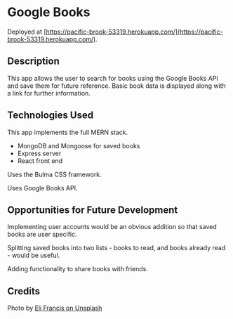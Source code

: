 # Google Books

Deployed at [https://pacific-brook-53319.herokuapp.com/](https://pacific-brook-53319.herokuapp.com/).

## Description

This app allows the user to search for books using the Google Books API and save them for future reference.  Basic book data is displayed along with a link for further information.

## Technologies Used

This app implements the full MERN stack.
- MongoDB and Mongoose for saved books
- Express server
- React front end

Uses the Bulma CSS framework.

Uses Google Books API.

## Opportunities for Future Development

Implementing user accounts would be an obvious addition so that saved books are user specific.

Splitting saved books into two lists - books to read, and books already read - would be useful.

Adding functionality to share books with friends.

## Credits

Photo by [Eli Francis on Unsplash](https://unsplash.com/photos/_M-DrbiNFa4)